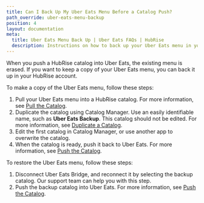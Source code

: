 ```yaml
---
title: Can I Back Up My Uber Eats Menu Before a Catalog Push?
path_override: uber-eats-menu-backup
position: 4
layout: documentation
meta:
  title: Uber Eats Menu Back Up | Uber Eats FAQs | HubRise
  description: Instructions on how to back up your Uber Eats menu in your HubRise account before pushing a HubRise catalog into your Uber Eats online store.
---
```


When you push a HubRise catalog into Uber Eats, the existing menu is erased. If you want to keep a copy of your Uber Eats menu, you can back it up in your HubRise account.

To make a copy of the Uber Eats menu, follow these steps:

1. Pull your Uber Eats menu into a HubRise catalog. For more information, see [Pull the Catalog](/apps/uber-eats/pull-catalog).
1. Duplicate the catalog using Catalog Manager. Use an easily identifiable name, such as **Uber Eats Backup**. This catalog should not be edited. For more information, see [Duplicate a Catalog](/apps/catalog-manager/faqs/duplicate-catalog).
1. Edit the first catalog in Catalog Manager, or use another app to overwrite the catalog.
1. When the catalog is ready, push it back to Uber Eats. For more information, see [Push the Catalog](/apps/uber-eats/push-catalog).

To restore the Uber Eats menu, follow these steps:

1. Disconnect Uber Eats Bridge, and reconnect it by selecting the backup catalog. Our support team can help you with this step.
2. Push the backup catalog into Uber Eats. For more information, see [Push the Catalog](/apps/uber-eats/push-catalog).
